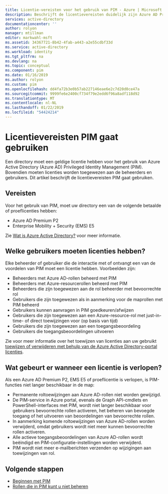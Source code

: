 ```yaml
---
title: Licentie-vereisten voor het gebruik van PIM - Azure | Microsoft Docs
description: Beschrijft de licentievereisten duidelijk zijn Azure AD Privileged Identity Management (PIM) gebruiken.
services: active-directory
documentationcenter: ''
author: rolyon
manager: mtillman
editor: markwahl-msft
ms.assetid: 34367721-8b42-4fab-a443-a2e55cdbf33d
ms.service: active-directory
ms.workload: identity
ms.tgt_pltfrm: na
ms.devlang: na
ms.topic: conceptual
ms.component: pim
ms.date: 01/16/2019
ms.author: rolyon
ms.custom: pim
ms.openlocfilehash: dd4fa72b3e0b57ab227146eae6e2c7d20d0ce47a
ms.sourcegitcommit: 9999fe6e2400cf734f79e2edd6f96a8adf118d92
ms.translationtype: MT
ms.contentlocale: nl-NL
ms.lasthandoff: 01/22/2019
ms.locfileid: "54424214"
---
```

# <a name="license-requirements-to-use-pim"></a>Licentievereisten PIM gaat gebruiken

Een directory moet een geldige licentie hebben voor het gebruik van Azure Active Directory (Azure AD) Privileged Identity Management (PIM). Bovendien moeten licenties worden toegewezen aan de beheerders en gebruikers. Dit artikel beschrijft de licentievereisten PIM gaat gebruiken.

## <a name="prerequisites"></a>Vereisten

Voor het gebruik van PIM, moet uw directory een van de volgende betaalde of proeflicenties hebben:

- Azure AD Premium P2
- Enterprise Mobility + Security (EMS) E5

Zie [Wat is Azure Active Directory?](../fundamentals/active-directory-whatis.md) voor meer informatie.

## <a name="which-users-must-have-licenses"></a>Welke gebruikers moeten licenties hebben?

Elke beheerder of gebruiker die de interactie met of ontvangt een van de voordelen van PIM moet een licentie hebben. Voorbeelden zijn:

- Beheerders met Azure AD-rollen beheerd met PIM
- Beheerders met Azure-resourcerollen beheerd met PIM
- Beheerders die zijn toegewezen aan de rol beheerder met bevoorrechte rol
- Gebruikers die zijn toegewezen als in aanmerking voor de maprollen met PIM beheerd
- Gebruikers kunnen aanvragen in PIM goedkeuren/afwijzen
- Gebruikers die zijn toegewezen aan een Azure-resource-rol met just-in-time- of direct toewijzingen voor (op basis van tijd)  
- Gebruikers die zijn toegewezen aan een toegangsbeoordeling
- Gebruikers die toegangsbeoordelingen uitvoeren

Zie voor meer informatie over het toewijzen van licenties aan uw gebruikt [toewijzen of verwijderen met behulp van de Azure Active Directory-portal licenties](../fundamentals/license-users-groups.md).

## <a name="what-happens-when-a-license-expires"></a>Wat gebeurt er wanneer een licentie is verlopen?

Als een Azure AD Premium P2, EMS E5 of proeflicentie is verlopen, is PIM-functies niet langer beschikbaar in de map:

- Permanente roltoewijzingen aan Azure AD-rollen niet worden gewijzigd.
- De PIM-service in Azure portal, evenals de Graph API-cmdlets en PowerShell-interfaces met PIM, wordt niet langer beschikbaar voor gebruikers bevoorrechte rollen activeren, het beheren van bevoegde toegang of het uitvoeren van beoordelingen van bevoorrechte rollen.
- In aanmerking komende roltoewijzingen van Azure AD-rollen worden verwijderd, omdat gebruikers wordt niet meer kunnen bevoorrechte rollen activeren.
- Alle actieve toegangsbeoordelingen van Azure AD-rollen wordt beëindigd en PIM-configuratie-instellingen worden verwijderd.
- PIM wordt niet meer e-mailberichten verzenden op wijzigingen aan toewijzingen van rol.

## <a name="next-steps"></a>Volgende stappen

- [Beginnen met PIM](pim-getting-started.md)
- [Rollen die in PIM kunt u niet beheren](pim-roles.md)
